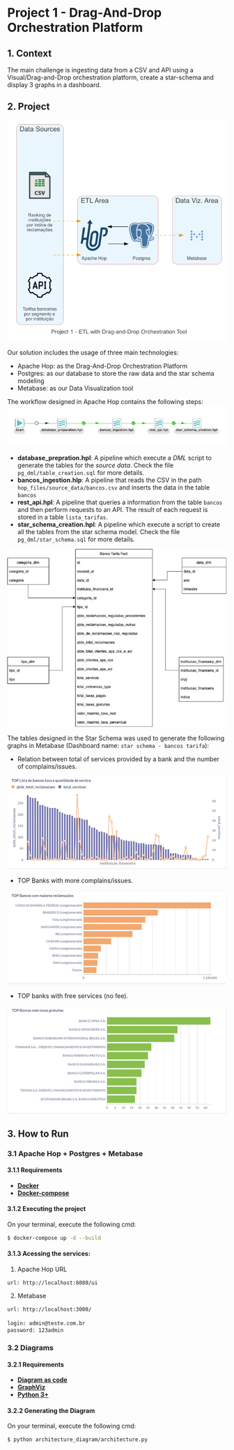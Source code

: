 # Project 1 - Drag-And-Drop Orchestration Platform

## 1. Context
The main challenge is ingesting data from a CSV and API using a Visual/Drag-and-Drop orchestration platform, create a star-schema and display 3 graphs in a dashboard.

## 2. Project
![alt text](architecture_diagram/source_images/architecture_resized.png "Architecture")

Our solution includes the usage of three main technologies:
* Apache Hop: as the Drag-And-Drop Orchestration Platform
* Postgres: as our database to store the raw data and the star schema modeling
* Metabase: as our Data Visualization tool


The workflow designed in Apache Hop contains the following steps:
![alt text](architecture_diagram/source_images/etl_workflow.png "ETL Workflow")
* **database_prepration.hpl**: A pipeline which execute a _DML_ script to generate the tables for the _source data_. Check the file `pg_dml/table_creation.sql` for more details.
* **bancos_ingestion.hlp**: A pipeline that reads the CSV in the path `hop_files/source_data/bancos.csv` and inserts the data in the table `bancos`
* **rest_api.hpl**: A pipeline that queries a information from the table `bancos` and then perform requests to an API. The result of each request is stored in a table  `lista_tarifas`.
* **star_schema_creation.hpl**: A pipeline which execute a script to create all the tables from the star schema model. Check the file `pg_dml/star_schema.sql` for more details.

![alt text](architecture_diagram/source_images/star_schema_model.png "Star Schema Model")

The tables designed in the Star Schema was used to generate the following graphs in Metabase (Dashboard name: `star schema - bancos tarifa`):

* Relation between total of services provided by a bank and the number of complains/issues.

![alt text](architecture_diagram/source_images/graph1.png "Star Schema Model")

* TOP Banks with more complains/issues.

![alt text](architecture_diagram/source_images/graph2.png "Star Schema Model")


* TOP banks with free services (no fee).

![alt text](architecture_diagram/source_images/graph3.png "Star Schema Model")


## 3. How to Run

### 3.1 Apache Hop + Postgres + Metabase
#### 3.1.1 Requirements
- **[Docker](https://www.docker.com/)**
- **[Docker-compose](https://docs.docker.com/compose/)**

#### 3.1.2 Executing the project

On your terminal, execute the following cmd:
```sh
$ docker-compose up -d --build
```

#### 3.1.3 Acessing the services:

1. Apache Hop URL
```text
url: http://localhost:8080/ui
```

2. Metabase
```text
url: http://localhost:3000/

login: admin@teste.com.br
password: 123admin
```

### 3.2 Diagrams

#### 3.2.1 Requirements
- **[Diagram as code](https://diagrams.mingrammer.com/)**
- **[GraphViz](https://graphviz.gitlab.io/download/)**
- **[Python 3+](https://www.python.org/)**

#### 3.2.2 Generating the Diagram

On your terminal, execute the following cmd:
```sh
$ python architecture_diagram/architecture.py
```